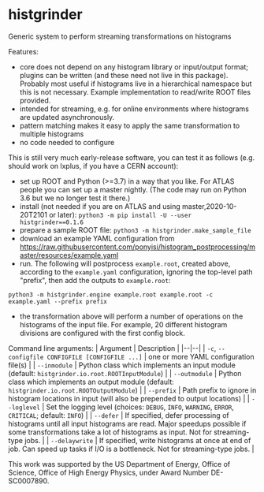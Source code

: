 # histgrinder
Generic system to perform streaming transformations on histograms

Features:
* core does not depend on any histogram library or input/output format; plugins can be written (and these need not live in this package). Probably most useful if histograms live in a hierarchical namespace but this is not necessary. Example implementation to read/write ROOT files provided.
* intended for streaming, e.g. for online environments where histograms are updated asynchronously.
* pattern matching makes it easy to apply the same transformation to multiple histograms
* no code needed to configure

This is still very much early-release software, you can test it as follows (e.g. should work on lxplus, if you have a CERN account):
* set up ROOT and Python (>=3.7) in a way that you like. For ATLAS people you can set up a master nightly. (The code may run on Python 3.6 but we no longer test it there.)
* install (not needed if you are on ATLAS and using master,2020-10-20T2101 or later): `python3 -m pip install -U --user histgrinder==0.1.6`
* prepare a sample ROOT file: `python3 -m histgrinder.make_sample_file`
* download an example YAML configuration from https://raw.githubusercontent.com/ponyisi/histogram_postprocessing/master/resources/example.yaml 
* run. The following will postprocess `example.root`, created above, according to the `example.yaml` configuration, ignoring the top-level path "prefix", then add the outputs to `example.root`: 

`python3 -m histgrinder.engine example.root example.root -c example.yaml --prefix prefix`
* the transformation above will perform a number of operations on the histograms of the input file. For example, 20 different histogram divisions are configured with the first config block.

Command line arguments:
| Argument | Description |
|--|--|
| `-c`, `--configfile CONFIGFILE [CONFIGFILE ...]` | one or more YAML configuration file(s) |
| `--inmodule` | Python class which implements an input module (default: `histgrinder.io.root.ROOTInputModule`) |
| `--outmodule` | Python class which implements an output module (default: `histgrinder.io.root.ROOTOutputModule`) |
| `--prefix` | Path prefix to ignore in histogram locations in input (will also be prepended to output locations) |
| `--loglevel` | Set the logging level (choices: `DEBUG`, `INFO`, `WARNING`, `ERROR`, `CRITICAL`; default: `INFO`) |
| `--defer` |  If specified, defer processing of histograms until all input histograms are read. Major speedups possible if some transformations take a lot of histograms as input. Not for streaming-type jobs. |
| `--delaywrite` | If specified, write histograms at once at end of job. Can speed up tasks if I/O is a bottleneck. Not for streaming-type jobs. |

This work was supported by the US Department of Energy, Office of Science, Office of High Energy Physics, under Award Number DE-SC0007890.
